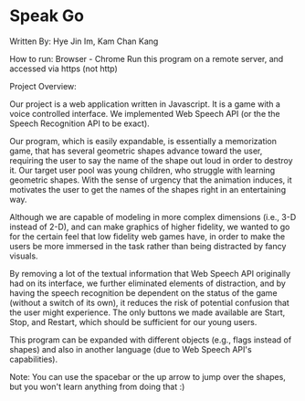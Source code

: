 # Speak Go
Written By: Hye Jin Im, Kam Chan Kang

How to run:
Browser - Chrome
Run this program on a remote server, and accessed via https (not http)

Project Overview:

Our project is a web application written in Javascript.
It is a game with a voice controlled interface.
We implemented Web Speech API (or the the Speech Recognition API to be exact).

Our program, which is easily expandable, is essentially a memorization game,
that has several geometric shapes advance toward the user, requiring the user to say the name of the shape out loud in order to destroy it. Our target user pool was young children, who struggle with learning geometric shapes. With the sense of urgency that the animation induces, it motivates the user to get the names of the shapes right in an entertaining way.

Although we are capable of modeling in more complex dimensions (i.e., 3-D instead of 2-D), and can make graphics of higher fidelity, we wanted to go for the certain feel that low fidelity web games have, in order to make the users be more immersed in the task rather than being distracted by fancy visuals.

By removing a lot of the textual information that Web Speech API originally had on its interface, we further eliminated elements of distraction, and by having the speech recognition be dependent on the status of the game (without a switch of its own), it reduces the risk of potential confusion that the user might experience. The only buttons we made available are Start, Stop, and Restart, which should be sufficient for our young users.

This program can be expanded with different objects (e.g., flags instead of shapes) and also in another language (due to Web Speech API's capabilities).


Note:
You can use the spacebar or the up arrow to jump over the shapes, but you won't learn anything from doing that :)
